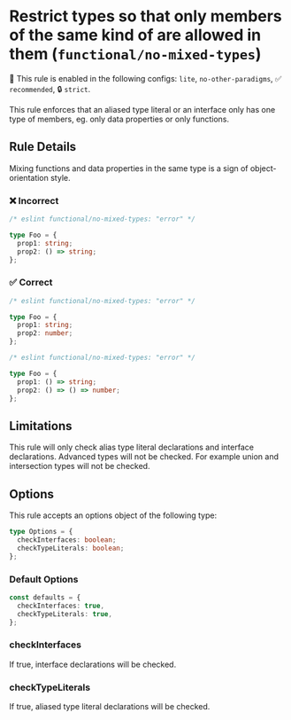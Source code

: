 # Restrict types so that only members of the same kind of are allowed in them (`functional/no-mixed-types`)

💼 This rule is enabled in the following configs: `lite`, `no-other-paradigms`, ✅ `recommended`, 🔒 `strict`.

<!-- end auto-generated rule header -->

This rule enforces that an aliased type literal or an interface only has one type of members, eg. only data properties or only functions.

## Rule Details

Mixing functions and data properties in the same type is a sign of object-orientation style.

### ❌ Incorrect

<!-- eslint-skip -->

```ts
/* eslint functional/no-mixed-types: "error" */

type Foo = {
  prop1: string;
  prop2: () => string;
};
```

### ✅ Correct

```ts
/* eslint functional/no-mixed-types: "error" */

type Foo = {
  prop1: string;
  prop2: number;
};
```

```ts
/* eslint functional/no-mixed-types: "error" */

type Foo = {
  prop1: () => string;
  prop2: () => () => number;
};
```

## Limitations

This rule will only check alias type literal declarations and interface declarations. Advanced types will not be checked.
For example union and intersection types will not be checked.

## Options

This rule accepts an options object of the following type:

```ts
type Options = {
  checkInterfaces: boolean;
  checkTypeLiterals: boolean;
};
```

### Default Options

```ts
const defaults = {
  checkInterfaces: true,
  checkTypeLiterals: true,
};
```

### checkInterfaces

If true, interface declarations will be checked.

### checkTypeLiterals

If true, aliased type literal declarations will be checked.
